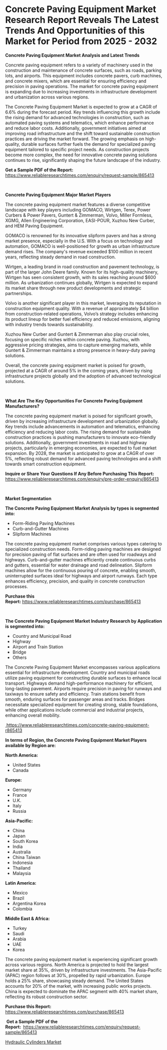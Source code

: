 <p><h1>Concrete Paving Equipment Market Research Report Reveals The Latest Trends And Opportunities of this Market for Period from 2025 - 2032</h1></p><p><strong>Concrete Paving Equipment Market Analysis and Latest Trends</strong></p>
<p><p>Concrete paving equipment refers to a variety of machinery used in the construction and maintenance of concrete surfaces, such as roads, parking lots, and airports. This equipment includes concrete pavers, curb machines, and concrete mixers, which are essential for ensuring efficiency and precision in paving operations. The market for concrete paving equipment is expanding due to increasing investments in infrastructure development and urbanization across various regions.</p><p>The Concrete Paving Equipment Market is expected to grow at a CAGR of 6.6% during the forecast period. Key trends influencing this growth include the rising demand for advanced technologies in construction, such as automated paving systems and telematics, which enhance performance and reduce labor costs. Additionally, government initiatives aimed at improving road infrastructure and the shift toward sustainable construction practices are driving the market forward. The growing emphasis on high-quality, durable surfaces further fuels the demand for specialized paving equipment tailored to specific project needs. As construction projects become more complex, the need for innovative concrete paving solutions continues to rise, significantly shaping the future landscape of the industry.</p></p>
<p><strong>Get a Sample PDF of the Report:&nbsp;</strong> <a href="https://www.reliableresearchtimes.com/enquiry/request-sample/865413?utm_campaign=2440&utm_medium=2&utm_source=Github&utm_content=ia&utm_term=21022025&utm_id=concrete-paving-equipment">https://www.reliableresearchtimes.com/enquiry/request-sample/865413</a></p>
<p>&nbsp;</p>
<p><strong>Concrete Paving Equipment Major Market Players</strong></p>
<p><p>The concrete paving equipment market features a diverse competitive landscape with key players including GOMACO, Wirtgen, Terex, Power Curbers & Power Pavers, Guntert & Zimmerman, Volvo, Miller Formless, XGMG, Allen Engineering Corporation, EASI-POUR, Xuzhou New Curber, and HEM Paving Equipment.</p><p>GOMACO is renowned for its innovative slipform pavers and has a strong market presence, especially in the U.S. With a focus on technology and automation, GOMACO is well-positioned for growth as urban infrastructure demand rises. The company's revenue exceeded $100 million in recent years, reflecting steady demand in road construction.</p><p>Wirtgen, a leading brand in road construction and pavement technology, is part of the larger John Deere family. Known for its high-quality machinery, Wirtgen has seen consistent growth, with its sales reaching around $600 million. As urbanization continues globally, Wirtgen is expected to expand its market share through new product developments and strategic partnerships.</p><p>Volvo is another significant player in this market, leveraging its reputation in construction equipment quality. With a revenue of approximately $4 billion from construction-related operations, Volvo’s strategy includes enhancing its product lineup for better fuel efficiency and reduced emissions, aligning with industry trends towards sustainability.</p><p>Xuzhou New Curber and Guntert & Zimmerman also play crucial roles, focusing on specific niches within concrete paving. Xuzhou, with aggressive pricing strategies, aims to capture emerging markets, while Guntert & Zimmerman maintains a strong presence in heavy-duty paving solutions.</p><p>Overall, the concrete paving equipment market is poised for growth, projected at a CAGR of around 5% in the coming years, driven by rising infrastructure projects globally and the adoption of advanced technological solutions.</p></p>
<p>&nbsp;</p>
<p><strong>What Are The Key Opportunities For Concrete Paving Equipment Manufacturers?</strong></p>
<p><p>The concrete paving equipment market is poised for significant growth, driven by increasing infrastructure development and urbanization globally. Key trends include advancements in automation and telematics, enhancing efficiency and reducing labor costs. The rising demand for sustainable construction practices is pushing manufacturers to innovate eco-friendly solutions. Additionally, government investments in road and highway projects, particularly in emerging economies, are expected to fuel market expansion. By 2028, the market is anticipated to grow at a CAGR of over 5%, reflecting robust demand for advanced paving technologies and a shift towards smart construction equipment.</p></p>
<p><strong>Inquire or Share Your Questions If Any Before Purchasing This Report:</strong> <a href="https://www.reliableresearchtimes.com/enquiry/pre-order-enquiry/865413?utm_campaign=2440&utm_medium=2&utm_source=Github&utm_content=ia&utm_term=21022025&utm_id=concrete-paving-equipment">https://www.reliableresearchtimes.com/enquiry/pre-order-enquiry/865413</a></p>
<p>&nbsp;</p>
<p><strong>Market Segmentation</strong></p>
<p><strong>The Concrete Paving Equipment Market Analysis by types is segmented into:</strong></p>
<p><ul><li>Form-Riding Paving Machines</li><li>Curb-and-Gutter Machines</li><li>Slipform Machines</li></ul></p>
<p><p>The concrete paving equipment market comprises various types catering to specialized construction needs. Form-riding paving machines are designed for precision paving of flat surfaces and are often used for roadways and highways. Curb-and-gutter machines efficiently create continuous curbs and gutters, essential for water drainage and road delineation. Slipform machines allow for the continuous pouring of concrete, enabling smooth, uninterrupted surfaces ideal for highways and airport runways. Each type enhances efficiency, precision, and quality in concrete construction processes.</p></p>
<p><strong>Purchase this Report:&nbsp;</strong><a href="https://www.reliableresearchtimes.com/purchase/865413?utm_campaign=2440&utm_medium=2&utm_source=Github&utm_content=ia&utm_term=21022025&utm_id=concrete-paving-equipment">https://www.reliableresearchtimes.com/purchase/865413</a></p>
<p>&nbsp;</p>
<p><strong>The Concrete Paving Equipment Market Industry Research by Application is segmented into:</strong></p>
<p><ul><li>Country and Municipal Road</li><li>Highway</li><li>Airport and Train Station</li><li>Bridge</li><li>Others</li></ul></p>
<p><p>The Concrete Paving Equipment Market encompasses various applications essential for infrastructure development. Country and municipal roads utilize paving equipment for constructing durable surfaces to enhance local transport. Highways demand high-performance machinery for efficient, long-lasting pavement. Airports require precision in paving for runways and taxiways to ensure safety and efficiency. Train stations benefit from smooth, enduring surfaces for passenger areas and tracks. Bridges necessitate specialized equipment for creating strong, stable foundations, while other applications include commercial and industrial projects, enhancing overall mobility.</p></p>
<p><a href="https://www.reliableresearchtimes.com/concrete-paving-equipment-r865413?utm_campaign=2440&utm_medium=2&utm_source=Github&utm_content=ia&utm_term=21022025&utm_id=concrete-paving-equipment">&nbsp;https://www.reliableresearchtimes.com/concrete-paving-equipment-r865413</a></p>
<p><strong>In terms of Region, the Concrete Paving Equipment Market Players available by Region are:</strong></p>
<p>
    <p> <strong> North America: </strong>
        <ul>
            <li>United States</li>
            <li>Canada</li>
        </ul>
        </p> 
    <p> <strong> Europe: </strong>
        <ul>
            <li>Germany</li>
            <li>France</li>
            <li>U.K.</li>
            <li>Italy</li>
            <li>Russia</li>
        </ul>
        </p> 
    <p> <strong> Asia-Pacific: </strong>
        <ul>
            <li>China</li>
            <li>Japan</li>
            <li>South Korea</li>
            <li>India</li>
            <li>Australia</li>
            <li>China Taiwan</li>
            <li>Indonesia</li>
            <li>Thailand</li>
            <li>Malaysia</li>
        </ul>
        </p> 
    <p> <strong> Latin America: </strong>
        <ul>
            <li>Mexico</li>
            <li>Brazil</li>
            <li>Argentina Korea</li>
            <li>Colombia</li>
        </ul>
        </p> 
    <p> <strong> Middle East & Africa: </strong>
        <ul>
            <li>Turkey</li>
            <li>Saudi</li>
            <li>Arabia</li>
            <li>UAE</li>
            <li>Korea</li>
        </ul>
    </p>
    </p>
<p><p>The concrete paving equipment market is experiencing significant growth across various regions. North America is projected to hold the largest market share at 35%, driven by infrastructure investments. The Asia-Pacific (APAC) region follows at 30%, propelled by rapid urbanization. Europe holds a 25% share, showcasing steady demand. The United States accounts for 20% of the market, with increasing public works projects. China is expected to dominate the APAC segment with 40% market share, reflecting its robust construction sector.</p></p>
<p><strong>Purchase this Report: </strong><a href="https://www.reliableresearchtimes.com/purchase/865413?utm_campaign=2440&utm_medium=2&utm_source=Github&utm_content=ia&utm_term=21022025&utm_id=concrete-paving-equipment">https://www.reliableresearchtimes.com/purchase/865413</a></p>
<p>&nbsp;<strong>Get a Sample PDF of the Report:&nbsp;&nbsp;</strong><a href="https://www.reliableresearchtimes.com/enquiry/request-sample/865413?utm_campaign=2440&utm_medium=2&utm_source=Github&utm_content=ia&utm_term=21022025&utm_id=concrete-paving-equipment">https://www.reliableresearchtimes.com/enquiry/request-sample/865413</a></p>
<p><strong></strong></p>
<p><p><a href="https://github.com/dbichayison/Market-Research-Report-List-1/blob/main/hydraulic-cylinders-market.md?utm_campaign=2440&utm_medium=2&utm_source=Github&utm_content=ia&utm_term=21022025&utm_id=concrete-paving-equipment">Hydraulic Cylinders Market</a></p></p>